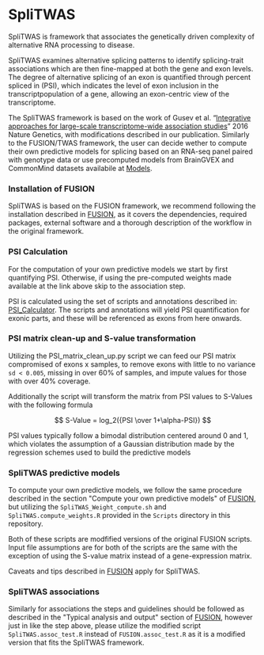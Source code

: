 # SpliTWAS

SpliTWAS is framework that associates the genetically driven complexity of alternative RNA processing to disease. 

SpliTWAS examines alternative splicing patterns to identify splicing-trait associations which are then fine-mapped at both the gene and exon levels. The degree of alternative splicing of an exon is quantified through percent spliced in (PSI), which indicates the level of exon inclusion in the transcriptpopulation of a gene, allowing an exon-centric view of the transcriptome. 

The SpliTWAS framework is based on the work of Gusev et al. “[Integrative approaches for large-scale transcriptome-wide association studies](https://www.ncbi.nlm.nih.gov/pubmed/26854917)” 2016 Nature Genetics, with modifications described in our publication. Similarly to the FUSION/TWAS framework, the user can decide wether to compute their own predictive models for splicing based on an RNA-seq panel paired with genotype data or use precomputed models from BrainGVEX and CommonMind datasets availabile at [Models](https://www.ncbi.nlm.nih.gov/pubmed/26854917).



### Installation of FUSION 

SpliTWAS is based on the FUSION framework, we recommend following the installation described in [FUSION](http://gusevlab.org/projects/fusion/), as it covers the dependencies, required packages, external software and a thorough description of the workflow in the original framework.

### PSI Calculation

For the computation of your own predictive models we start by first quantifying PSI. Otherwise, if using the pre-computed weights made available at the link above skip to the association step.

PSI is calculated using the set of scripts and annotations described in: [PSI_Calculator](https://github.com/gxiaolab/PSI_calculator). The scripts and annotations will yield PSI quantification for exonic parts, and these will be referenced as exons from here onwards.

### PSI matrix clean-up and S-value transformation

Utilizing the PSI_matrix_clean_up.py script we can feed our PSI matrix compromised of exons x samples, to remove exons with little to no variance `sd < 0.005`, missing in over 60% of samples, and impute values for those with over 40% coverage. 

Additionally the script will transform the matrix from PSI values to S-Values with the following formula  

$$ S-Value = log_2({PSI \over 1+\alpha-PSI}) $$

PSI values typically follow a bimodal distribution centered around 0 and 1, which violates the assumption of a Gaussian distribution made by the regression schemes used to build the predictive models

### SpliTWAS predictive models

To compute your own predictive models, we follow the same procedure described in the section "Compute your own predictive models" of [FUSION](http://gusevlab.org/projects/fusion/), but utilizing the `SpliTWAS_Weight_compute.sh` and `SpliTWAS.compute_weights.R` provided in the `Scripts` directory in this repository.

Both of these scripts are modfified versions of the original FUSION scripts. Input file assumptions are for both of the scripts are the same with the exception of using the S-value matrix instead of a gene-expression matrix.

Caveats and tips described in [FUSION](http://gusevlab.org/projects/fusion/) apply for SpliTWAS.

### SpliTWAS associations

Similarly for associations the steps and guidelines should be followed as described in the "Typical analysis and output" section of [FUSION](http://gusevlab.org/projects/fusion/), however just in like the step above, please utilize the modified script `SpliTWAS.assoc_test.R` instead of `FUSION.assoc_test.R` as it is a modified version that fits the SpliTWAS framework.
